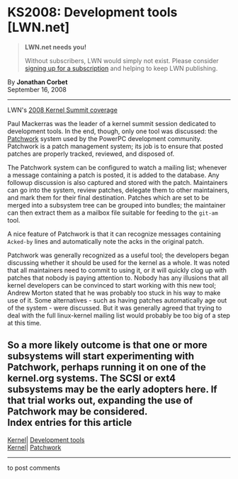 # KS2008: Development tools [LWN.net]

> **LWN.net needs you!**
> 
> Without subscribers, LWN would simply not exist. Please consider [signing up for a subscription](/Promo/nst-nag2/subscribe) and helping to keep LWN publishing. 

By **Jonathan Corbet**  
September 16, 2008 

* * *

LWN's [2008 Kernel Summit coverage](/Articles/KernelSummit2008/)

Paul Mackerras was the leader of a kernel summit session dedicated to development tools. In the end, though, only one tool was discussed: the [Patchwork](http://patchwork.ozlabs.org/) system used by the PowerPC development community. Patchwork is a patch management system; its job is to ensure that posted patches are properly tracked, reviewed, and disposed of. 

The Patchwork system can be configured to watch a mailing list; whenever a message containing a patch is posted, it is added to the database. Any followup discussion is also captured and stored with the patch. Maintainers can go into the system, review patches, delegate them to other maintainers, and mark them for their final destination. Patches which are set to be merged into a subsystem tree can be grouped into bundles; the maintainer can then extract them as a mailbox file suitable for feeding to the `git-am` tool. 

A nice feature of Patchwork is that it can recognize messages containing `Acked-by` lines and automatically note the acks in the original patch. 

Patchwork was generally recognized as a useful tool; the developers began discussing whether it should be used for the kernel as a whole. It was noted that all maintainers need to commit to using it, or it will quickly clog up with patches that nobody is paying attention to. Nobody has any illusions that all kernel developers can be convinced to start working with this new tool; Andrew Morton stated that he was probably too stuck in his way to make use of it. Some alternatives - such as having patches automatically age out of the system - were discussed. But it was generally agreed that trying to deal with the full linux-kernel mailing list would probably be too big of a step at this time. 

So a more likely outcome is that one or more subsystems will start experimenting with Patchwork, perhaps running it on one of the kernel.org systems. The SCSI or ext4 subsystems may be the early adopters here. If that trial works out, expanding the use of Patchwork may be considered.  
Index entries for this article  
---  
[Kernel](/Kernel/Index)| [Development tools](/Kernel/Index#Development_tools)  
[Kernel](/Kernel/Index)| [Patchwork](/Kernel/Index#Patchwork)  
  


* * *

to post comments 
